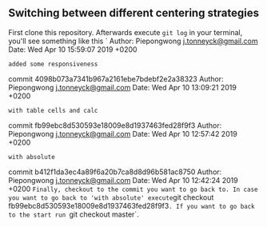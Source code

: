 ## Switching between different centering strategies

First clone this repository. Afterwards execute `git log` in your terminal, you'll see something like this
`
Author: Piepongwong <j.tonneyck@gmail.com>
Date:   Wed Apr 10 15:59:07 2019 +0200

    added some responsiveness

commit 4098b073a7341b967a2161ebe7bdebf2e2a38323
Author: Piepongwong <j.tonneyck@gmail.com>
Date:   Wed Apr 10 13:09:21 2019 +0200

    with table cells and calc

commit fb99ebc8d530593e18009e8d1937463fed28f9f3
Author: Piepongwong <j.tonneyck@gmail.com>
Date:   Wed Apr 10 12:57:42 2019 +0200

    with absolute

commit b412f1da3ec4a89f6a20b7ca8d8d96b581ac8750
Author: Piepongwong <j.tonneyck@gmail.com>
Date:   Wed Apr 10 12:42:24 2019 +0200
`
Finally, checkout to the commit you want to go back to. In case you want to go back to 'with absolute' execute `git checkout fb99ebc8d530593e18009e8d1937463fed28f9f3`. If you want to go back to the start run `git checkout master`.